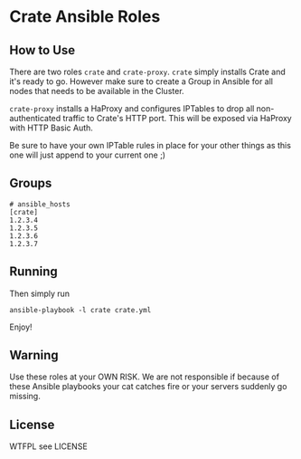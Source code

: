 # Crate Ansible Roles

## How to Use
There are two roles `crate` and `crate-proxy`.
`crate` simply installs Crate and it's ready to go. However make sure to create a Group in Ansible for all nodes that needs to be available in the Cluster.

`crate-proxy` installs a HaProxy and configures IPTables to drop all non-authenticated traffic to Crate's HTTP port. This will be exposed via HaProxy with HTTP Basic Auth.

Be sure to have your own IPTable rules in place for your other things as this one will just append to your current one ;)

## Groups

```
# ansible_hosts
[crate]
1.2.3.4
1.2.3.5
1.2.3.6
1.2.3.7
```

## Running

Then simply run

```
ansible-playbook -l crate crate.yml
```


Enjoy!

## Warning
Use these roles at your OWN RISK. We are not responsible if because of these Ansible playbooks your cat catches fire or your servers suddenly go missing.

## License
WTFPL see LICENSE
